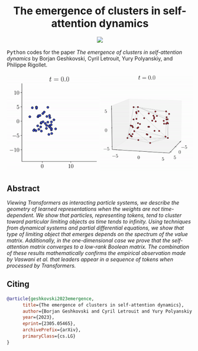 <!-- Title -->
<h1 align="center">
  The emergence of clusters in self-attention dynamics
</h1>

<p align="center">
  <a href="https://arxiv.org/abs/2305.05465">
  <img src="https://zenodo.org/badge/DOI/arxiv.org/abs/2305.05465.svg">
  </a>
</p>

<tt>Python</tt> codes for the paper 
*The emergence of clusters in self-attention dynamics* by Borjan Geshkovski, Cyril Letrouit, Yury Polyanskiy, and Philippe Rigollet. 

<p align="center">
  <img src="movies/1.gif" alt="animated" width="250"/>
  <img src="movies/2.gif" alt="animated" width="250"/>
</p>

## Abstract

*Viewing Transformers as interacting particle systems, we describe the geometry of learned representations when the weights are not time-dependent. We show that particles, representing tokens, tend to cluster toward particular limiting objects as time tends to infinity. Using techniques from dynamical systems and partial differential equations, we show that type of limiting object that emerges depends on the spectrum of the value matrix. Additionally, in the one-dimensional case we prove that the self-attention matrix converges to a low-rank Boolean matrix. The combination of these results mathematically confirms the empirical observation made by Vaswani et al. that leaders appear in a sequence of tokens when processed by Transformers.*

## Citing

```bibtex
@article{geshkovski2023emergence,
      title={The emergence of clusters in self-attention dynamics}, 
      author={Borjan Geshkovski and Cyril Letrouit and Yury Polyanskiy and Philippe Rigollet},
      year={2023},
      eprint={2305.05465},
      archivePrefix={arXiv},
      primaryClass={cs.LG}
}
```
